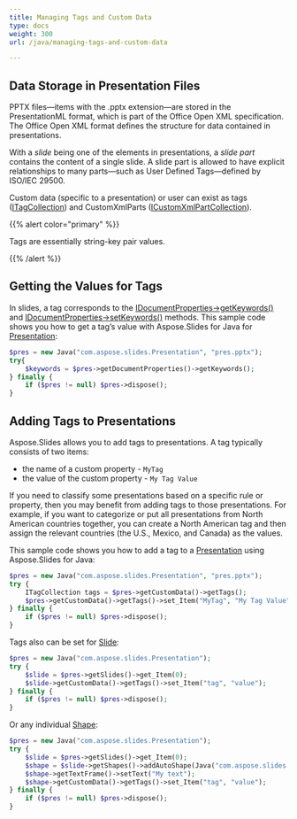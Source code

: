 ```yaml
---
title: Managing Tags and Custom Data
type: docs
weight: 300
url: /java/managing-tags-and-custom-data

---
```


## Data Storage in Presentation Files

PPTX files—items with the .pptx extension—are stored in the PresentationML format, which is part of the Office Open XML specification. The Office Open XML format defines the structure for data contained in presentations. 

With a *slide* being one of the elements in presentations, a *slide part* contains the content of a single slide. A slide part is allowed to have explicit relationships to many parts—such as User Defined Tags—defined by ISO/IEC 29500. 

Custom data (specific to a presentation) or user can exist as tags ([ITagCollection](https://apireference.aspose.com/slides/java/com.aspose.slides/ITagCollection)) and CustomXmlParts ([ICustomXmlPartCollection](https://apireference.aspose.com/slides/java/com.aspose.slides/ICustomXmlPartCollection)). 

{{% alert color="primary" %}} 

Tags are essentially string-key pair values. 

{{% /alert %}} 

## Getting the Values for Tags

In slides, a tag corresponds to the [IDocumentProperties->getKeywords()](https://apireference.aspose.com/slides/java/com.aspose.slides/IDocumentProperties#getKeywords--) and [IDocumentProperties->setKeywords()](https://apireference.aspose.com/slides/java/com.aspose.slides/IDocumentProperties#setKeywords-java.lang.String-) methods. This sample code shows you how to get a tag’s value with Aspose.Slides for Java for [Presentation](https://apireference.aspose.com/slides/java/com.aspose.slides/Presentation):

```php
$pres = new Java("com.aspose.slides.Presentation", "pres.pptx");
try{
    $keywords = $pres->getDocumentProperties()->getKeywords();
} finally {
    if ($pres != null) $pres->dispose();
}
```

## Adding Tags to Presentations

Aspose.Slides allows you to add tags to presentations. A tag typically consists of two items: 

- the name of a custom property - `MyTag` 
- the value of the custom property - `My Tag Value`

If you need to classify some presentations based on a specific rule or property, then you may benefit from adding tags to those presentations. For example, if you want to categorize or put all presentations from North American countries together, you can create a North American tag and then assign the relevant countries (the U.S., Mexico, and Canada) as the values. 

This sample code shows you how to add a tag to a [Presentation](https://apireference.aspose.com/slides/java/com.aspose.slides/Presentation) using Aspose.Slides for Java:

```php
$pres = new Java("com.aspose.slides.Presentation", "pres.pptx");
try {
    ITagCollection tags = $pres->getCustomData()->getTags();
    $pres->getCustomData()->getTags()->set_Item("MyTag", "My Tag Value");
} finally {
    if ($pres != null) $pres->dispose();
}
```

Tags also can be set for [Slide](https://apireference.aspose.com/slides/java/com.aspose.slides/ISlide):

```php
$pres = new Java("com.aspose.slides.Presentation");
try {
    $slide = $pres->getSlides()->get_Item(0);
    $slide->getCustomData()->getTags()->set_Item("tag", "value");
} finally {
    if ($pres != null) $pres->dispose();
}
```

Or any individual [Shape](https://apireference.aspose.com/slides/java/com.aspose.slides/IAutoShape):

```php
$pres = new Java("com.aspose.slides.Presentation");
try {
    $slide = $pres->getSlides()->get_Item(0);
    $shape = $slide->getShapes()->addAutoShape(Java("com.aspose.slides.ShapeType")->Rectangle, 10, 10, 100, 50);
    $shape->getTextFrame()->setText("My text");
    $shape->getCustomData()->getTags()->set_Item("tag", "value");
} finally {
    if ($pres != null) $pres->dispose();
}
```
